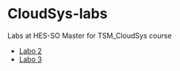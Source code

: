 # CloudSys-labs
Labs at HES-SO Master for TSM_CloudSys course

- [Labo 2](./lab2/)
- [Labo 3](./lab3/)
